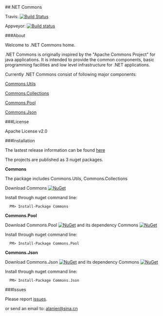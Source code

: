 ##.NET Commons

Travis: [![Build Status](https://travis-ci.org/yanggujun/commonsfornet.svg?branch=master)](https://travis-ci.org/yanggujun/commonsfornet)

Appveyor: [![Build status](https://ci.appveyor.com/api/projects/status/k41cr396bexk1e9f?svg=true)](https://ci.appveyor.com/project/yanggujun/commonsfornet)

###About

Welcome to .NET Commons home.

.NET Commons is originally inspired by the "Apache Commons Project" for java applications. It is intended to provide the common components, basic programming facilities and low level infrastructure for .NET applications.

Currently .NET Commons consist of following major components:

  [Commons.Utils](https://github.com/yanggujun/commonsfornet/wiki/Commons.Utils)

  [Commons.Collections](https://github.com/yanggujun/commonsfornet/wiki/Commons.Collections)

  [Commons.Pool](https://github.com/yanggujun/commonsfornet/wiki/Commons.Pool)

  [Commons.Json](https://github.com/yanggujun/commonsfornet/wiki/Commons.Json)

###License

Apache License v2.0

###Installation

The lastest release information can be found [here](https://github.com/yanggujun/commonsfornet/releases)

The projects are published as 3 nuget packages.

__Commons__
    
The package includes Commons.Utils, Commons.Collections 

Download Commons [![NuGet](https://img.shields.io/nuget/v/Commons.svg?maxAge=2592000)](https://www.nuget.org/packages/Commons/)

Install through nuget command line:

      PM> Install-Package Commons

 __Commons.Pool__
    
Download Commons.Pool [![NuGet](https://img.shields.io/nuget/v/Commons.Pool.svg?maxAge=2592000)](https://www.nuget.org/packages/Commons.Pool/) and its dependency Commons [![NuGet](https://img.shields.io/nuget/v/Commons.svg?maxAge=2592000)](https://www.nuget.org/packages/Commons/)

Install through nuget command line:

      PM> Install-Package Commons.Pool

 __Commons.Json__
    
Download Commons.Json [![NuGet](https://img.shields.io/nuget/v/Commons.Json.svg?maxAge=2592000)](https://www.nuget.org/packages/Commons.Json/) and its dependency Commons [![NuGet](https://img.shields.io/nuget/v/Commons.svg?maxAge=2592000)](https://www.nuget.org/packages/Commons/)

Install through nuget command line:

      PM> Install-Package Commons.Json

###Issues

Please report [issues](https://github.com/yanggujun/commonsfornet/issues).

or send an email to: alanier@sina.cn

